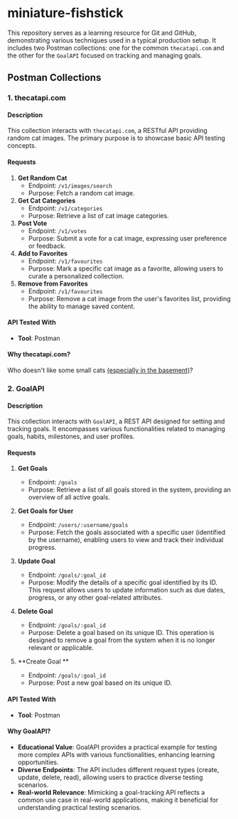 # miniature-fishstick
This repository serves as a learning resource for Git and GitHub, demonstrating various techniques used in a typical production setup. It includes two Postman collections: one for the common `thecatapi.com` and the other for the `GoalAPI` focused on tracking and managing goals.

## Postman Collections

### 1. thecatapi.com

#### Description

This collection interacts with `thecatapi.com`, a RESTful API providing random cat images. The primary purpose is to showcase basic API testing concepts.

#### Requests

1. **Get Random Cat**    
    - Endpoint: `/v1/images/search`
    - Purpose: Fetch a random cat image.
2. **Get Cat Categories**
    - Endpoint: `/v1/categories`
    - Purpose: Retrieve a list of cat image categories.
3. **Post Vote**
    - Endpoint: `/v1/votes`
    - Purpose: Submit a vote for a cat image, expressing user preference or feedback.
4. **Add to Favorites**
    - Endpoint: `/v1/favourites`
    - Purpose: Mark a specific cat image as a favorite, allowing users to curate a personalized collection.
5. **Remove from Favorites**
    - Endpoint: `/v1/favourites`
    - Purpose: Remove a cat image from the user's favorites list, providing the ability to manage saved content.

#### API Tested With

- **Tool**: Postman
#### Why thecatapi.com?

Who doesn't like some small cats [(especially in the basement)](https://www.youtube.com/watch?v=DZqz69e06uQ)?

### 2. GoalAPI

#### Description

This collection interacts with `GoalAPI`, a REST API designed for setting and tracking goals. It encompasses various functionalities related to managing goals, habits, milestones, and user profiles.

#### Requests

1. **Get Goals**
    
    - Endpoint: `/goals`
    - Purpose: Retrieve a list of all goals stored in the system, providing an overview of all active goals.
2. **Get Goals for User**
    
    - Endpoint: `/users/:username/goals`
    - Purpose: Fetch the goals associated with a specific user (identified by the username), enabling users to view and track their individual progress.
3. **Update Goal**
    
    - Endpoint: `/goals/:goal_id`
    - Purpose: Modify the details of a specific goal identified by its ID. This request allows users to update information such as due dates, progress, or any other goal-related attributes.
4. **Delete Goal**
    
    - Endpoint: `/goals/:goal_id`
    - Purpose: Delete a goal based on its unique ID. This operation is designed to remove a goal from the system when it is no longer relevant or applicable.
5. **Create Goal **
    
    - Endpoint: `/goals/:goal_id`
    - Purpose: Post a new goal based on its unique ID.

#### API Tested With

- **Tool**: Postman

#### Why GoalAPI?

- **Educational Value**: GoalAPI provides a practical example for testing more complex APIs with various functionalities, enhancing learning opportunities.
- **Diverse Endpoints**: The API includes different request types (create, update, delete, read), allowing users to practice diverse testing scenarios.
- **Real-world Relevance**: Mimicking a goal-tracking API reflects a common use case in real-world applications, making it beneficial for understanding practical testing scenarios.
